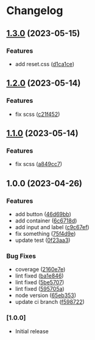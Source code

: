 # Changelog

## [1.3.0](https://github.com/takashiAg/react-styledcomponent-lib/compare/v1.2.0...v1.3.0) (2023-05-15)


### Features

* add reset.css ([d1ca1ce](https://github.com/takashiAg/react-styledcomponent-lib/commit/d1ca1ce70bafc0311cf54bcbb5c70373e61ff83f))

## [1.2.0](https://github.com/takashiAg/react-styledcomponent-lib/compare/v1.1.0...v1.2.0) (2023-05-14)


### Features

* fix scss ([c21f452](https://github.com/takashiAg/react-styledcomponent-lib/commit/c21f452304eb5af10fcf5231f2844944070099b4))

## [1.1.0](https://github.com/takashiAg/react-styledcomponent-lib/compare/v1.0.0...v1.1.0) (2023-05-14)


### Features

* fix scss ([a849cc7](https://github.com/takashiAg/react-styledcomponent-lib/commit/a849cc7622b369d11049b361a9d5cc04f14672e5))

## 1.0.0 (2023-04-26)


### Features

* add button ([46d69bb](https://github.com/takashiAg/react-styledcomponent-lib/commit/46d69bb596b50ea41fafb1e7fd4c3f654f9752da))
* add container ([6c6718d](https://github.com/takashiAg/react-styledcomponent-lib/commit/6c6718d27633799c9a477ae566cad49758b7c716))
* add input and label ([c9c67ef](https://github.com/takashiAg/react-styledcomponent-lib/commit/c9c67ef2dde9885d50f07cb1cdf87581757e360b))
* fix something ([75f4d9e](https://github.com/takashiAg/react-styledcomponent-lib/commit/75f4d9e471723c3591b7419440677bf48253f07a))
* update test ([0f23aa3](https://github.com/takashiAg/react-styledcomponent-lib/commit/0f23aa361e77204d895af64d31c189ef6d954ffa))


### Bug Fixes

* coverage ([2160e7e](https://github.com/takashiAg/react-styledcomponent-lib/commit/2160e7e20d649f486d856198d2f90cce6473fdf5))
* lint fixed ([ba1e846](https://github.com/takashiAg/react-styledcomponent-lib/commit/ba1e84613382594ea902df7014f59ddc10b5e00a))
* lint fixed ([5be5707](https://github.com/takashiAg/react-styledcomponent-lib/commit/5be5707b0bdadd2a958215f4ec8e56d362f8c43b))
* lint fixed ([595705a](https://github.com/takashiAg/react-styledcomponent-lib/commit/595705a71723b84eaa4fb672fa09de91f7e0bca5))
* node version ([65eb353](https://github.com/takashiAg/react-styledcomponent-lib/commit/65eb353eb665eedf027183cc8100bd953e0be31a))
* update ci branch ([f598722](https://github.com/takashiAg/react-styledcomponent-lib/commit/f598722088391578c0a3bfc461543c0c85a94a00))

### [1.0.0]

- Initial release
